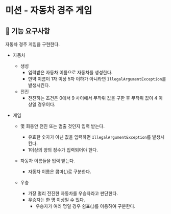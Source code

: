 # 미션 - 자동차 경주 게임

## 🚀 기능 요구사항

자동차 경주 게임을 구현한다.

- 자동차
  - 생성
      - 입력받은 자동차 이름으로 자동차를 생성한다. 
      - 만약 이름이 1자 이상 5자 이하가 아니라면 `IllegalArgumentException`를 발생시킨다.
  - 전진
      - 전진하는 조건은 0에서 9 사이에서 무작위 값을 구한 후 무작위 값이 4 이상일 경우이다.
  
- 게임
  - 몇 회동안 전진 또는 멈출 것인지 입력 받는다.  
      - 유효한 숫자가 아닌 값을 입력하면 `IllegalArgumentException`를 발생시킨다.
      - 1이상의 양의 정수가 입력되어야 한다. 

  - 자동차 이름들을 입력 받는다.
      - 자동차 이름은 콤마(,)로 구분한다.
  
  - 우승
    - 가장 멀리 전진한 자동차를 우승자라고 판단한다.
    - 우승자는 한 명 이상일 수 있다.
        - 우승자가 여러 명일 경우 쉼표(,)를 이용하여 구분한다.
  

